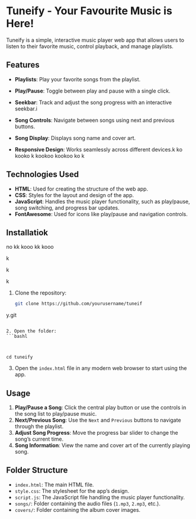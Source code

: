 
# Tuneify - Your Favourite Music is Here!

Tuneify is a simple, interactive music player web app that allows users to listen to their favorite music, control playback, and manage playlists.

## Features

- **Playlists**: Play your favorite songs from the playlist.
- **Play/Pause**: Toggle between play and pause with a single click.
- **Seekbar**: Track and adjust the song progress with an interactive seekbar.i

- **Song Controls**: Navigate between songs using next and previous buttons.
- **Song Display**: Displays song name and cover art.
- **Responsive Design**: Works seamlessly across different devices.k ko kooko k kookoo kookoo
ko
k

## Technologies Used

- **HTML**: Used for creating the structure of the web app.
- **CSS**: Styles for the layout and design of the app.
- **JavaScript**: Handles the music player functionality, such as play/pause, song switching, and progress bar updates.
- **FontAwesome**: Used for icons like play/pause and navigation controls.






## Installatiok











no kk kooo kk kooo



k


k



k





1. Clone the repository:
   ```bash
   git clone https://github.com/yourusername/tuneif

y.git
   ```

2. Open the folder:
   ```bashl



   cd tuneify
   ```

3. Open the `index.html` file in any modern web browser to start using the app.

## Usage

1. **Play/Pause a Song**: Click the central play button or use the controls in the song list to play/pause music.
2. **Next/Previous Song**: Use the `Next` and `Previous` buttons to navigate through the playlist.
3. **Adjust Song Progress**: Move the progress bar slider to change the song’s current time.
4. **Song Information**: View the name and cover art of the currently playing song.

## Folder Structure

- `index.html`: The main HTML file.
- `style.css`: The stylesheet for the app’s design.
- `script.js`: The JavaScript file handling the music player functionality.
- `songs/`: Folder containing the audio files (`1.mp3`, `2.mp3`, etc.).
- `covers/`: Folder containing the album cover images.


